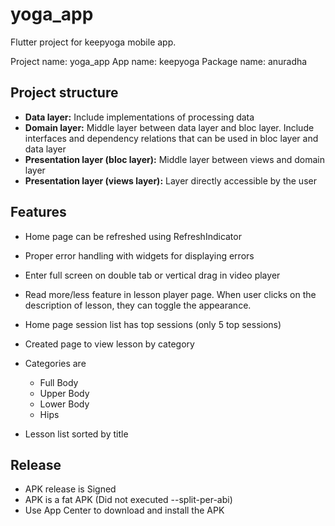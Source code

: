 # yoga_app

Flutter project for keepyoga mobile app.

Project name: yoga_app
App name: keepyoga
Package name: anuradha

## Project structure
- **Data layer:** Include implementations of processing data
- **Domain layer:** Middle layer between data layer and bloc layer. Include interfaces and dependency relations that can be used in bloc layer and data layer
- **Presentation layer (bloc layer):** Middle layer between views and domain layer
- **Presentation layer (views layer):** Layer directly accessible by the user

## Features
- Home page can be refreshed using RefreshIndicator
- Proper error handling with widgets for displaying errors
- Enter full screen on double tab or vertical drag in video player
- Read more/less feature in lesson player page. When user clicks on the description of lesson, they can toggle the appearance.

- Home page session list has top sessions (only 5 top sessions)
- Created page to view lesson by category
- Categories are
  - Full Body
  - Upper Body
  - Lower Body
  - Hips

- Lesson list sorted by title

## Release
- APK release is Signed
- APK is a fat APK (Did not executed --split-per-abi)
- Use App Center to download and install the APK
